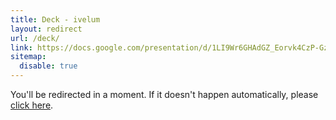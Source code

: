 ```yaml
---
title: Deck - ivelum
layout: redirect
url: /deck/
link: https://docs.google.com/presentation/d/1LI9Wr6GHAdGZ_Eorvk4CzP-GzHpRb6H0y00Apb3E_FU/edit
sitemap:
  disable: true
---
```


You'll be redirected in a moment. If it doesn't happen automatically, please
[click here](https://docs.google.com/presentation/d/1LI9Wr6GHAdGZ_Eorvk4CzP-GzHpRb6H0y00Apb3E_FU/edit).
